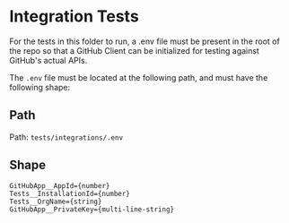 # Integration Tests

For the tests in this folder to run, a .env file must be present in the root of the repo so that a GitHub Client can be initialized for testing against GitHub's actual APIs.

The `.env` file must be located at the following path, and must have the following shape:

## Path

Path: `tests/integrations/.env`

## Shape

```.env
GitHubApp__AppId={number}
Tests__InstallationId={number}
Tests__OrgName={string}
GitHubApp__PrivateKey={multi-line-string}
```